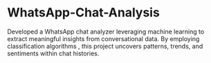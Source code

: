# WhatsApp-Chat-Analysis
Developed a WhatsApp chat analyzer leveraging machine learning to extract meaningful insights from conversational data. By employing classification algorithms , this project uncovers patterns, trends, and sentiments within chat histories.
